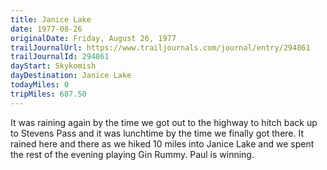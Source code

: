 ```yaml
---
title: Janice Lake
date: 1977-08-26
originalDate: Friday, August 26, 1977
trailJournalUrl: https://www.trailjournals.com/journal/entry/294861
trailJournalId: 294861
dayStart: Skykomish
dayDestination: Janice Lake
todayMiles: 0
tripMiles: 687.50
---
```

It was raining again by the time we got out to the highway to hitch back up to Stevens Pass and it was lunchtime by the time we finally got there. It rained here and there as we hiked 10 miles into Janice Lake and we spent the rest of the evening playing Gin Rummy. Paul is winning.
